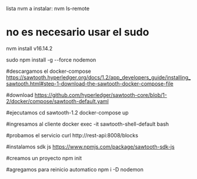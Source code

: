 lista nvm a instalar:
nvm ls-remote  
# no es necesario usar el sudo  
nvm install v16.14.2  

sudo npm install -g --force nodemon  
  

#descargamos el docker-compose
https://sawtooth.hyperledger.org/docs/1.2/app_developers_guide/installing_sawtooth.html#step-1-download-the-sawtooth-docker-compose-file

#download
https://github.com/hyperledger/sawtooth-core/blob/1-2/docker/compose/sawtooth-default.yaml

#ejecutamos cd sawtooth-1.2
docker-compose up

#ingresamos al cliente
docker exec -it sawtooth-shell-default bash

#probamos el servicio
curl http://rest-api:8008/blocks

#instalamos sdk js
https://www.npmjs.com/package/sawtooth-sdk-js

#creamos un proyecto
npm init

#agregamos para reinicio automatico
npm i -D nodemon


